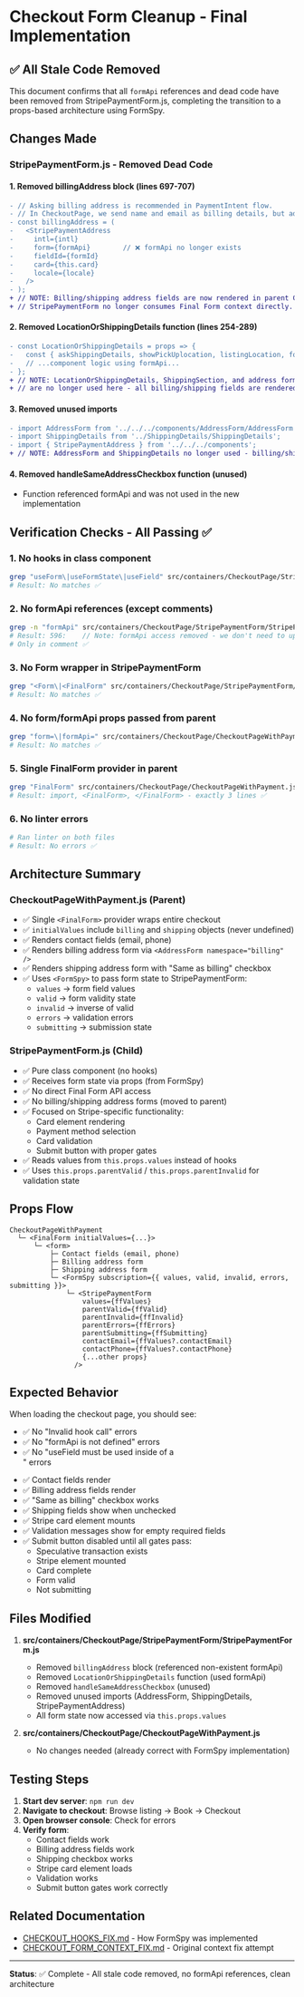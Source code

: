 # Checkout Form Cleanup - Final Implementation

## ✅ All Stale Code Removed

This document confirms that all `formApi` references and dead code have been removed from StripePaymentForm.js, completing the transition to a props-based architecture using FormSpy.

## Changes Made

### StripePaymentForm.js - Removed Dead Code

#### 1. **Removed billingAddress block** (lines 697-707)
```diff
- // Asking billing address is recommended in PaymentIntent flow.
- // In CheckoutPage, we send name and email as billing details, but address only if it exists.
- const billingAddress = (
-   <StripePaymentAddress
-     intl={intl}
-     form={formApi}        // ❌ formApi no longer exists
-     fieldId={formId}
-     card={this.card}
-     locale={locale}
-   />
- );
+ // NOTE: Billing/shipping address fields are now rendered in parent CheckoutPageWithPayment.
+ // StripePaymentForm no longer consumes Final Form context directly.
```

#### 2. **Removed LocationOrShippingDetails function** (lines 254-289)
```diff
- const LocationOrShippingDetails = props => {
-   const { askShippingDetails, showPickUplocation, listingLocation, formApi, locale, isBooking, isFuzzyLocation, intl } = props;
-   // ...component logic using formApi...
- };
+ // NOTE: LocationOrShippingDetails, ShippingSection, and address form components 
+ // are no longer used here - all billing/shipping fields are rendered in parent CheckoutPageWithPayment
```

#### 3. **Removed unused imports**
```diff
- import AddressForm from '../../../components/AddressForm/AddressForm';
- import ShippingDetails from '../ShippingDetails/ShippingDetails';
- import { StripePaymentAddress } from '../../../components';
+ // NOTE: AddressForm and ShippingDetails no longer used - billing/shipping handled in parent
```

#### 4. **Removed handleSameAddressCheckbox function** (unused)
- Function referenced formApi and was not used in the new implementation

## Verification Checks - All Passing ✅

### 1. No hooks in class component
```bash
grep "useForm\|useFormState\|useField" src/containers/CheckoutPage/StripePaymentForm/StripePaymentForm.js
# Result: No matches ✅
```

### 2. No formApi references (except comments)
```bash
grep -n "formApi" src/containers/CheckoutPage/StripePaymentForm/StripePaymentForm.js
# Result: 596:    // Note: formApi access removed - we don't need to update parent form from here
# Only in comment ✅
```

### 3. No Form wrapper in StripePaymentForm
```bash
grep "<Form\|<FinalForm" src/containers/CheckoutPage/StripePaymentForm/StripePaymentForm.js
# Result: No matches ✅
```

### 4. No form/formApi props passed from parent
```bash
grep "form=\|formApi=" src/containers/CheckoutPage/CheckoutPageWithPayment.js
# Result: No matches ✅
```

### 5. Single FinalForm provider in parent
```bash
grep "FinalForm" src/containers/CheckoutPage/CheckoutPageWithPayment.js
# Result: import, <FinalForm>, </FinalForm> - exactly 3 lines ✅
```

### 6. No linter errors
```bash
# Ran linter on both files
# Result: No errors ✅
```

## Architecture Summary

### CheckoutPageWithPayment.js (Parent)
- ✅ Single `<FinalForm>` provider wraps entire checkout
- ✅ `initialValues` include `billing` and `shipping` objects (never undefined)
- ✅ Renders contact fields (email, phone)
- ✅ Renders billing address form via `<AddressForm namespace="billing" />`
- ✅ Renders shipping address form with "Same as billing" checkbox
- ✅ Uses `<FormSpy>` to pass form state to StripePaymentForm:
  - `values` → form field values
  - `valid` → form validity state
  - `invalid` → inverse of valid
  - `errors` → validation errors
  - `submitting` → submission state

### StripePaymentForm.js (Child)
- ✅ Pure class component (no hooks)
- ✅ Receives form state via props (from FormSpy)
- ✅ No direct Final Form API access
- ✅ No billing/shipping address forms (moved to parent)
- ✅ Focused on Stripe-specific functionality:
  - Card element rendering
  - Payment method selection
  - Card validation
  - Submit button with proper gates
- ✅ Reads values from `this.props.values` instead of hooks
- ✅ Uses `this.props.parentValid` / `this.props.parentInvalid` for validation state

## Props Flow

```
CheckoutPageWithPayment
  └─ <FinalForm initialValues={...}>
      └─ <form>
          ├─ Contact fields (email, phone)
          ├─ Billing address form
          ├─ Shipping address form
          └─ <FormSpy subscription={{ values, valid, invalid, errors, submitting }}>
              └─ <StripePaymentForm
                  values={ffValues}
                  parentValid={ffValid}
                  parentInvalid={ffInvalid}
                  parentErrors={ffErrors}
                  parentSubmitting={ffSubmitting}
                  contactEmail={ffValues?.contactEmail}
                  contactPhone={ffValues?.contactPhone}
                  {...other props}
                />
```

## Expected Behavior

When loading the checkout page, you should see:
- ✅ No "Invalid hook call" errors
- ✅ No "formApi is not defined" errors  
- ✅ No "useField must be used inside of a <Form>" errors
- ✅ Contact fields render
- ✅ Billing address fields render
- ✅ "Same as billing" checkbox works
- ✅ Shipping fields show when unchecked
- ✅ Stripe card element mounts
- ✅ Validation messages show for empty required fields
- ✅ Submit button disabled until all gates pass:
  - Speculative transaction exists
  - Stripe element mounted
  - Card complete
  - Form valid
  - Not submitting

## Files Modified

1. **src/containers/CheckoutPage/StripePaymentForm/StripePaymentForm.js**
   - Removed `billingAddress` block (referenced non-existent formApi)
   - Removed `LocationOrShippingDetails` function (used formApi)
   - Removed `handleSameAddressCheckbox` (unused)
   - Removed unused imports (AddressForm, ShippingDetails, StripePaymentAddress)
   - All form state now accessed via `this.props.values`

2. **src/containers/CheckoutPage/CheckoutPageWithPayment.js**
   - No changes needed (already correct with FormSpy implementation)

## Testing Steps

1. **Start dev server**: `npm run dev`
2. **Navigate to checkout**: Browse listing → Book → Checkout
3. **Open browser console**: Check for errors
4. **Verify form**:
   - Contact fields work
   - Billing address fields work
   - Shipping checkbox works
   - Stripe card element loads
   - Validation works
   - Submit button gates work correctly

## Related Documentation

- [CHECKOUT_HOOKS_FIX.md](./CHECKOUT_HOOKS_FIX.md) - How FormSpy was implemented
- [CHECKOUT_FORM_CONTEXT_FIX.md](./CHECKOUT_FORM_CONTEXT_FIX.md) - Original context fix attempt

---

**Status**: ✅ Complete - All stale code removed, no formApi references, clean architecture

